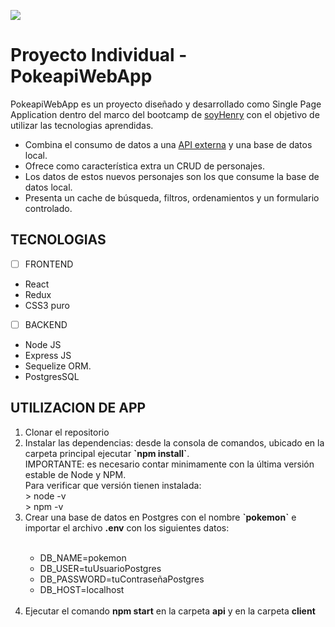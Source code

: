 <p align='left'>
    <img src='https://images.wikidexcdn.net/mwuploads/esssbwiki/7/77/latest/20111028181540/TituloUniversoPok%C3%A9mon.png' </img>
</p>

# Proyecto Individual - PokeapiWebApp

<p align="left">
    PokeapiWebApp es un proyecto diseñado y desarrollado como Single Page Application dentro del marco del bootcamp de <a href="https://www.soyhenry.com/" target='_blank'>soyHenry</a> con el objetivo de utilizar las tecnologias aprendidas.
<ul>
    <li> Combina el consumo de datos a una <a href='https://pokeapi.co/' target='_blank'>API externa</a> y una base de datos local.</li>
    <li> Ofrece como característica extra un CRUD de personajes.</li>
    <li> Los datos de estos nuevos personajes son los que consume la base de datos local.</li>
    <li> Presenta un cache de búsqueda, filtros, ordenamientos y un formulario controlado.</li>
</ul>    
</p>

## TECNOLOGIAS
- [ ] FRONTEND
- React 
- Redux 
- CSS3 puro
- [ ] BACKEND
- Node JS
- Express JS
- Sequelize ORM.
- PostgresSQL

## UTILIZACION DE APP
<ol>
    <li>Clonar el repositorio</li>
    <li>Instalar las dependencias: desde la consola de comandos, ubicado en la carpeta principal ejecutar  <b>`npm install`</b>.</br>
        IMPORTANTE: es necesario contar minimamente con la última versión estable de Node y NPM.</br>
        Para verificar que versión tienen instalada:</br>
        > node -v </br>
        > npm -v
    </li>
    <li>Crear una base de datos en Postgres con el nombre <b>`pokemon`</b> e importar el archivo <b>.env</b> con los siguientes datos: </li>
    </br>
     <ul>
        <li>DB_NAME=pokemon</li>
        <li>DB_USER=tuUsuarioPostgres</li>
        <li>DB_PASSWORD=tuContraseñaPostgres</li>
        <li>DB_HOST=localhost</li>
    </ul>
    </br>
    <li> Ejecutar el comando <b>npm start</b> en la carpeta <b>api</b> y en la carpeta <b>client</b></li>
</ol>


<!--## DEPLOY DE APP

Para probar la version deployada hace clic en este <a href='https://pokeapi-web-app.herokuapp.com/'>link</a>

